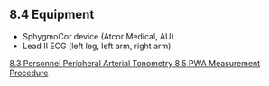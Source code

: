 ## 8.4 Equipment

* SphygmoCor device (Atcor Medical, AU)
* Lead II ECG (left leg, left arm, right arm)


<div class="center">
<div class="btn-group">
  <a href=":pages_path:/manuals/peripheral-arterial-tonometry/8-03-personnel.md" class="btn btn-default">
    <span class="glyphicon glyphicon-chevron-left"></span>
    8.3 Personnel
  </a>

  <a href=":pages_path:/manuals/blood-collection-processing" class="btn btn-default">
    <span class="glyphicon glyphicon-chevron-up"></span>
    Peripheral Arterial Tonometry
  </a>

  <a href=":pages_path:/manuals/peripheral-arterial-tonometry/8-05-pwa-measurement-procedure.md" class="btn btn-success">
    8.5 PWA Measurement Procedure
    <span class="glyphicon glyphicon-chevron-right"></span>
  </a>
</div>
</div>
